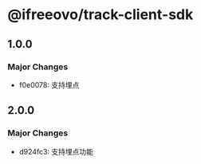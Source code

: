 # @ifreeovo/track-client-sdk

## 1.0.0

### Major Changes

- f0e0078: 支持埋点

## 2.0.0

### Major Changes

- d924fc3: 支持埋点功能
